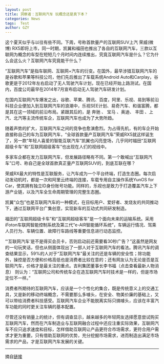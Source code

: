 ```yaml
---
layout: post
title: 洞察者：互联网汽车 玩概念还是真下本？
categories: News
tags:  Test
author: GZY
---
```


这个夏天似乎与以往有些不同。下周，号称首款量产的互联网SUV上汽 荣威(微博) RX5即将上市，同一时期，凯翼和福田也推出了各自的互联网汽车，三款以互联网为概念的车型在短短几个月时间内连续推出，究竟互联网汽车是什么？它为什么会这么火？互联网汽车究竟能干什么？

“互联网汽车”是指车联网、互联网+汽车的衍变。在国外，最早涉猎互联网汽车的是谷歌和苹果等科技公司，他们先后推出了车载系统Android Auto和Carplay，谷歌更是于2012年左右启动了无人驾驶汽车计划，现在已经开始上路测试。在国内，百度公司最早在2014年7月宣布启动无人驾驶汽车研发计划。

在国内互联网汽车爆发之出，谷歌、苹果、腾讯、百度，阿里、乐视、易到等前沿科技企业便加入到互联网汽车的浪潮中，乐视SEE计划、易奇汽车、和谐富腾，都是其在这一领域的前沿布局。紧跟其后的，是 奔驰 、 宝马 、奥迪、 丰田 、上汽、北汽等主流传统车企，互联网汽车也成为了大势所趋。

随着声势的扩大，互联网汽车之间的竞争也愈演愈烈。为占得先机，有的车企开始直接称自己的车为互联网汽车，“全球首款量产互联网汽车”荣威RX5就这样诞生了，另一款“年轻人喜爱的智能互联汽车”凯翼也闪亮登场，几乎同时福田“互联网超级卡车”和“互联网超级客车”也出现在人们的视线中。

多家车企都在发力互联网汽车，但发展路径略有不同。第一个敢喊出“互联网汽车”口号、称自己是全球首款真正量产互联网SUV的，到底互联在哪？

荣威RX最大的特性是互联服务，让汽车成为一个平台终端，打造生态圈。每次启动发动机时，都是一次和阿里云终端的连接，车载专用自主操作系统YunOS for Car，使其拥有独立ID身份账号功能。同样的，乐视也是致力于打造覆盖汽车上下游产业链，以及汽车全生命周期管理的完整生态圈。

凯翼“众包”也是互联网汽车的一种模式，在目标用户、爱好者、发烧友的共同推动下，通过互联网平台广集创意，实现新车的互动式共同研发制造。

福田的“互联网超级卡车”和“互联网超级客车”是一个面向未来的运输系统。采用iFoton车联网智能控制系统及第三代“e-AIR智能循环系统”，车辆运行情况、驾乘人员行为、车辆位置、故障行车路线等重要信息进行动态监控。

“‘互联网汽车’是不是得买会员卡，否则启动前还需要看30秒广告？”这虽然是网友的一句玩笑话，但也从侧面体现出了一部人对于互联网汽车的看法。腾讯汽车的调查结果显示，59%的人对于“互联网汽车”最关注的还是车辆的安全性；除功能外，操控是否方便和价格高低也是消费者比较在意的；还有网友认为无论是否是互联网汽车，价格才是最关注的重点。吉利集团董事长李书福（点击查看最新人物消息） 则认为：“互联网公司和传统车企在造互联网汽车时技术是一样的，但是市场定位不一样。”

消费者所期待的互联网汽车，应该是一个个性化的集合，既是传统意义上的交通工具，又是新的移动终端概念，不需要那么多噱头，在安全、物美价廉的基础上，又可以带给消费者科技感受。互联网汽车企业不能脱离实际只搞噱头，应该在丰富汽车功能的同时更关注车辆的基本配置。

尽管还没有销量上的统计，但有调查显示，越来越多的年轻网友选择愿意尝试购买互联网汽车，然而在汽车制造业与互联网融合过程中还应注重实际效果，互联网汽车不应只追求速度和目标，怎样借助互联网让产品更符合市场需求，更符合用户需求才更为重要。只有借助互联网的优势，充分挖掘市场需求，进而制造出满足市场需求的产品，才是互联网汽车发展的关键。

*****

摘自[链接](http://auto.qq.com/a/20160629/008223.htm)